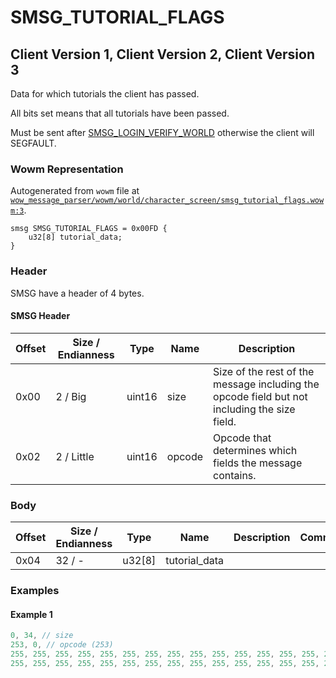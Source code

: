 # SMSG_TUTORIAL_FLAGS

## Client Version 1, Client Version 2, Client Version 3

Data for which tutorials the client has passed.

All bits set means that all tutorials have been passed.

Must be sent after [SMSG_LOGIN_VERIFY_WORLD](./smsg_login_verify_world.md) otherwise the client will SEGFAULT.

### Wowm Representation

Autogenerated from `wowm` file at [`wow_message_parser/wowm/world/character_screen/smsg_tutorial_flags.wowm:3`](https://github.com/gtker/wow_messages/tree/main/wow_message_parser/wowm/world/character_screen/smsg_tutorial_flags.wowm#L3).
```rust,ignore
smsg SMSG_TUTORIAL_FLAGS = 0x00FD {
    u32[8] tutorial_data;
}
```
### Header

SMSG have a header of 4 bytes.

#### SMSG Header

| Offset | Size / Endianness | Type   | Name   | Description |
| ------ | ----------------- | ------ | ------ | ----------- |
| 0x00   | 2 / Big           | uint16 | size   | Size of the rest of the message including the opcode field but not including the size field.|
| 0x02   | 2 / Little        | uint16 | opcode | Opcode that determines which fields the message contains.|

### Body

| Offset | Size / Endianness | Type | Name | Description | Comment |
| ------ | ----------------- | ---- | ---- | ----------- | ------- |
| 0x04 | 32 / - | u32[8] | tutorial_data |  |  |

### Examples

#### Example 1

```c
0, 34, // size
253, 0, // opcode (253)
255, 255, 255, 255, 255, 255, 255, 255, 255, 255, 255, 255, 255, 255, 255, 255, 
255, 255, 255, 255, 255, 255, 255, 255, 255, 255, 255, 255, 255, 255, 255, 255, // tutorial_data: u32[8]
```
